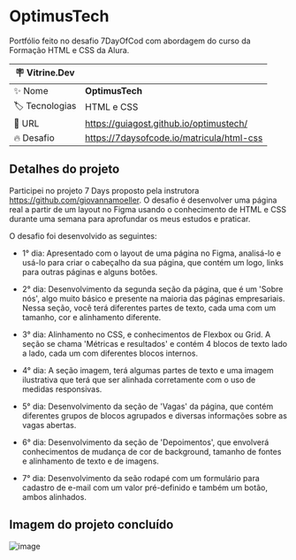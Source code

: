 # OptimusTech

Portfólio feito no desafio 7DayOfCod com abordagem do curso da Formação HTML e CSS da Alura.

| :placard: Vitrine.Dev |     |
| -------------  | --- |
| :sparkles: Nome        | **OptimusTech**
| :label: Tecnologias | HTML e CSS
| :rocket: URL         | https://guiagost.github.io/optimustech/
| :fire: Desafio     | https://7daysofcode.io/matricula/html-css

## Detalhes do projeto

Participei no projeto 7 Days proposto pela instrutora https://github.com/giovannamoeller. O desafio é desenvolver uma página real a partir de um layout no Figma usando o conhecimento de HTML e CSS durante uma semana para aprofundar os meus estudos e praticar.

O desafio foi desenvolvido as seguintes:

- 1° dia: Apresentado com o layout de uma página no Figma, analisá-lo e usá-lo para criar o cabeçalho da sua página, que contém um logo, links para outras páginas e alguns botões.
- 2° dia: Desenvolvimento da segunda seção da página, que é um 'Sobre nós', algo muito básico e presente na maioria das páginas empresariais. Nessa seção, você terá diferentes partes de texto, cada uma com um tamanho, cor e alinhamento diferente.

- 3° dia: Alinhamento no CSS, e conhecimentos de Flexbox ou Grid. A seção se chama 'Métricas e resultados' e contém 4 blocos de texto lado a lado, cada um com diferentes blocos internos.

- 4° dia: A seção imagem, terá algumas partes de texto e uma imagem ilustrativa que terá que ser alinhada corretamente com o uso de medidas responsivas.

- 5° dia: Desenvolvimento da seção de 'Vagas' da página, que contém diferentes grupos de blocos agrupados e diversas informações sobre as vagas abertas.

- 6° dia: Desenvolvimento da seção de 'Depoimentos', que envolverá conhecimentos de mudança de cor de background, tamanho de fontes e alinhamento de texto e de imagens.

- 7° dia: Desenvolvimento da seão rodapé com um formulário para cadastro de e-mail com um valor pré-definido e também um botão, ambos alinhados.

## Imagem do projeto concluído

  ![image](https://github.com/GuiAgost/optimustech/assets/76624588/71dd3bfb-2a9d-4743-b6bc-c363df334125#vitrinedev)


